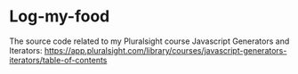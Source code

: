 # Log-my-food
The source code related to my Pluralsight course Javascript Generators and Iterators: 
https://app.pluralsight.com/library/courses/javascript-generators-iterators/table-of-contents
